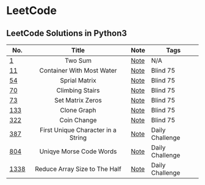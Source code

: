 # LeetCode

## LeetCode Solutions in Python3

| No. | Title | Note | Tags|
| ------------- |:-------------:| -------------| -------------|
| [1](https://leetcode.com/problems/two-sum/) | Two Sum | [Note](https://www.notion.so/jeewonkoo/1-Two-Sum-3b9351fdc47a4cdcafb58f5c1118017c) | N/A |
| [11](https://leetcode.com/problems/container-with-most-water/) | Container With Most Water | [Note](https://www.notion.so/jeewonkoo/11-Container-With-Most-Water-dcf1d37de2994e70a803800b981afcb7) | Blind 75 |
| [54](https://leetcode.com/problems/spiral-matrix/) | Sprial Matrix | [Note](https://www.notion.so/jeewonkoo/54-Spiral-Matrix-4ba62b60740548f2807ab92768eb4d20) | Blind 75 |
| [70](https://leetcode.com/problems/climbing-stairs/) | Climbing Stairs | [Note](https://www.notion.so/jeewonkoo/70-Climbing-Stairs-f23050190629491e9ffb3730ab274fea) | Blind 75 |
| [73](https://leetcode.com/problems/set-matrix-zeroes/) | Set Matrix Zeros | [Note](https://www.notion.so/jeewonkoo/73-Set-Matrix-Zeros-9151ff09549447a3ac13b1b149043f24) | Blind 75 |
| [133](https://leetcode.com/problems/clone-graph/) | Clone Graph | [Note](https://www.notion.so/jeewonkoo/133-Clone-Graph-f239349fa28b45e2a8f1ea30cff23865) | Blind 75 |
| [322](https://leetcode.com/problems/coin-change/) | Coin Change | [Note](https://www.notion.so/jeewonkoo/332-Coin-Change-f038e00cb0e04ebb9963135895706a3a) | Blind 75 |
| [387](https://leetcode.com/problems/first-unique-character-in-a-string/) | First Unique Character in a String | [Note](https://www.notion.so/jeewonkoo/387-First-Unique-Character-in-a-String-61a7a426fa894bbca4c1d4dc130d9050) | Daily Challenge |
| [804](https://leetcode.com/problems/unique-morse-code-words/) | Uniqye Morse Code Words | [Note](https://www.notion.so/jeewonkoo/804-Unique-Morse-Code-Words-8a64daa11ca14273b97ecedee712a139) | Daily Challenge |
| [1338](https://leetcode.com/problems/reduce-array-size-to-the-half/) | Reduce Array Size to The Half | [Note](https://www.notion.so/jeewonkoo/1338-Reduce-Array-Size-to-The-Half-b8b88a36216d47c8b15d3468e767dae4) | Daily Challenge |